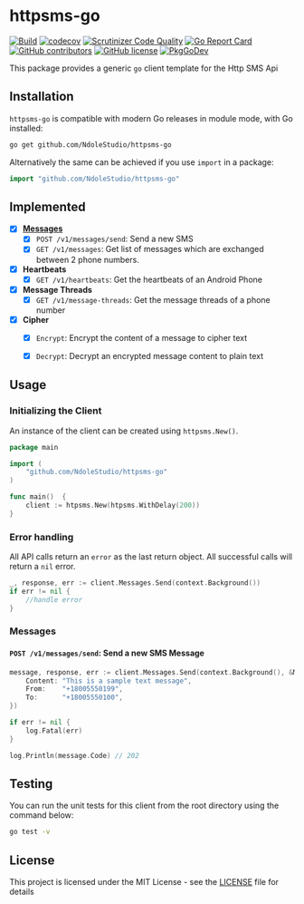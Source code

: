 # httpsms-go

[![Build](https://github.com/NdoleStudio/httpsms-go/actions/workflows/main.yml/badge.svg)](https://github.com/NdoleStudio/httpsms-go/actions/workflows/main.yml)
[![codecov](https://codecov.io/gh/NdoleStudio/httpsms-go/branch/main/graph/badge.svg)](https://codecov.io/gh/NdoleStudio/httpsms-go)
[![Scrutinizer Code Quality](https://scrutinizer-ci.com/g/NdoleStudio/httpsms-go/badges/quality-score.png?b=main)](https://scrutinizer-ci.com/g/NdoleStudio/httpsms-go/?branch=main)
[![Go Report Card](https://goreportcard.com/badge/github.com/NdoleStudio/httpsms-go)](https://goreportcard.com/report/github.com/NdoleStudio/httpsms-go)
[![GitHub contributors](https://img.shields.io/github/contributors/NdoleStudio/httpsms-go)](https://github.com/NdoleStudio/httpsms-go/graphs/contributors)
[![GitHub license](https://img.shields.io/github/license/NdoleStudio/httpsms-go?color=brightgreen)](https://github.com/NdoleStudio/httpsms-go/blob/master/LICENSE)
[![PkgGoDev](https://pkg.go.dev/badge/github.com/NdoleStudio/httpsms-go)](https://pkg.go.dev/github.com/NdoleStudio/httpsms-go)


This package provides a generic `go` client template for the Http SMS Api

## Installation

`httpsms-go` is compatible with modern Go releases in module mode, with Go installed:

```bash
go get github.com/NdoleStudio/httpsms-go
```

Alternatively the same can be achieved if you use `import` in a package:

```go
import "github.com/NdoleStudio/httpsms-go"
```


## Implemented

- [x] **[Messages](#messages)**
  - [x] `POST /v1/messages/send`: Send a new SMS
  - [x] `GET /v1/messages`: Get list of messages which are exchanged between 2 phone numbers.
- [x] **Heartbeats**
  - [x] `GET /v1/heartbeats`: Get the heartbeats of an Android Phone
- [x] **Message Threads**
  - [x] `GET /v1/message-threads`: Get the message threads of a phone number
- [x] **Cipher**
  - [x] `Encrypt`: Encrypt the content of a message to cipher text
  - [x] `Decrypt`: Decrypt an encrypted message content to plain text


## Usage

### Initializing the Client

An instance of the client can be created using `httpsms.New()`.

```go
package main

import (
    "github.com/NdoleStudio/httpsms-go"
)

func main()  {
    client := htpsms.New(htpsms.WithDelay(200))
}
```

### Error handling

All API calls return an `error` as the last return object. All successful calls will return a `nil` error.

```go
_, response, err := client.Messages.Send(context.Background())
if err != nil {
    //handle error
}
```

### Messages

#### `POST /v1/messages/send`: Send a new SMS Message

```go
message, response, err := client.Messages.Send(context.Background(), &MessageSendParams{
    Content: "This is a sample text message",
    From:    "+18005550199",
    To:      "+18005550100",
})

if err != nil {
    log.Fatal(err)
}

log.Println(message.Code) // 202
```

## Testing

You can run the unit tests for this client from the root directory using the command below:

```bash
go test -v
```

## License

This project is licensed under the MIT License - see the [LICENSE](LICENSE) file for details
